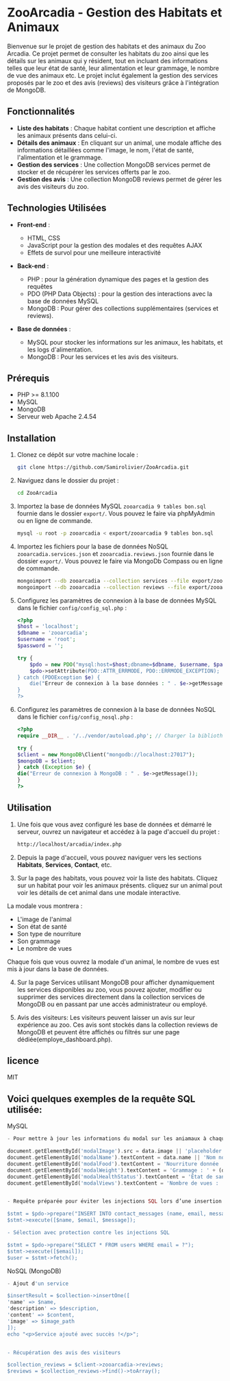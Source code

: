 # ZooArcadia - Gestion des Habitats et Animaux

Bienvenue sur le projet de gestion des habitats et des animaux du Zoo Arcadia. Ce projet permet de consulter les habitats du zoo ainsi que les détails sur les animaux qui y résident, tout en incluant des informations telles que leur état de santé, leur alimentation et leur grammage, le nombre de vue des animaux etc. Le projet inclut également la gestion des services proposés par le zoo et des avis (reviews) des visiteurs grâce à l'intégration de MongoDB.

## Fonctionnalités

- **Liste des habitats** : Chaque habitat contient une description et affiche les animaux présents dans celui-ci.
- **Détails des animaux** : En cliquant sur un animal, une modale affiche des informations détaillées comme l'image, le nom, l'état de santé, l'alimentation et le grammage.
- **Gestion des services** : Une collection MongoDB services permet de stocker et de récupérer les services offerts par le zoo.
- **Gestion des avis** : Une collection MongoDB reviews permet de gérer les avis des visiteurs du zoo.
  
## Technologies Utilisées

- **Front-end** :
  - HTML, CSS
  - JavaScript pour la gestion des modales et des requêtes AJAX
  - Effets de survol pour une meilleure interactivité
    
- **Back-end** :
  - PHP : pour la génération dynamique des pages et la gestion des requêtes
  - PDO (PHP Data Objects) : pour la gestion des interactions avec la base de données MySQL
  - MongoDB : Pour gérer des collections supplémentaires (services et reviews).
    
- **Base de données** :
  - MySQL pour stocker les informations sur les animaux, les habitats, et les logs d'alimentation.
  - MongoDB : Pour les services et les avis des visiteurs.

## Prérequis

- PHP >= 8.1.100
- MySQL
- MongoDB
- Serveur web Apache 2.4.54

## Installation

1. Clonez ce dépôt sur votre machine locale :

    ```bash
    git clone https://github.com/Samirolivier/ZooArcadia.git
    ```

2. Naviguez dans le dossier du projet :

    ```bash
    cd ZooArcadia
    ```

3. Importez la base de données MySQL `zooarcadia 9 tables bon.sql` fournie dans le dossier `export/`. Vous pouvez le faire via phpMyAdmin ou en ligne de commande.

    ```bash
    mysql -u root -p zooarcadia < export/zooarcadia 9 tables bon.sql
    ```

4. Importez les fichiers pour la base de données NoSQL `zooarcadia.services.json` et `zooarcadia.reviews.json` fournie dans le dossier `export/`. Vous pouvez le faire via MongoDb Compass ou en ligne de commande.

    ```bash
    mongoimport --db zooarcadia --collection services --file export/zooarcadia.services.json --jsonArray
    mongoimport --db zooarcadia --collection reviews --file export/zooarcadia.reviews.json --jsonArray
    ```

5. Configurez les paramètres de connexion à la base de données MySQL dans le fichier `config/config_sql.php` :

    ```php
    <?php
    $host = 'localhost';
    $dbname = 'zooarcadia';
    $username = 'root';
    $password = '';

    try {
        $pdo = new PDO("mysql:host=$host;dbname=$dbname, $username, $password);
        $pdo->setAttribute(PDO::ATTR_ERRMODE, PDO::ERRMODE_EXCEPTION);
    } catch (PDOException $e) {
        die("Erreur de connexion à la base données : " . $e->getMessage());
    }
    ?>

6. Configurez les paramètres de connexion à la base de données NoSQL dans le fichier `config/config_nosql.php` :

    ```php
    <?php
    require __DIR__ . '/../vendor/autoload.php'; // Charger la bibliothèque MongoDB via Composer
    
    try {
    $client = new MongoDB\Client("mongodb://localhost:27017");
    $mongoDB = $client;
    } catch (Exception $e) {
    die("Erreur de connexion à MongoDB : " . $e->getMessage());
    }
    ?>


## Utilisation

1. Une fois que vous avez configuré les base de données et démarré le serveur, ouvrez un navigateur et accédez à la page d'accueil du projet :

    ```bash
    http://localhost/arcadia/index.php
    ```

2. Depuis la page d'accueil, vous pouvez naviguer vers les sections **Habitats**, **Services**, **Contact**, etc.

3. Sur la page des habitats, vous pouvez voir la liste des habitats. Cliquez sur un habitat pour voir les animaux présents. cliquez sur un animal pout voir les détails de cet animal dans une modale interactive.

La modale vous montrera :
   - L'image de l'animal
   - Son état de santé
   - Son type de nourriture
   - Son grammage
   - Le nombre de vues

Chaque fois que vous ouvrez la modale d'un animal, le nombre de vues est mis à jour dans la base de données.
   
4. Sur la page Services utilisant MongoDB pour afficher dynamiquement les services disponibles au zoo, vous pouvez ajouter, modifier ou supprimer des services directement dans la collection services de MongoDB ou en passant par une accès administrateur ou employé.
   
5. Avis des visiteurs: Les visiteurs peuvent laisser un avis sur leur expérience au zoo. Ces avis sont stockés dans la collection reviews de MongoDB et peuvent être affichés ou filtrés sur une page dédiée(employe_dashboard.php).

## licence
MIT

## Voici quelques exemples de la requête SQL utilisée:

MySQL

```php
- Pour mettre à jour les informations du modal sur les aniamaux à chaque fois que ses détails sont consultés :

document.getElementById('modalImage').src = data.image || 'placeholder.jpg';
document.getElementById('modalName').textContent = data.name || 'Nom non disponible';
document.getElementById('modalFood').textContent = 'Nourriture donnée : ' + (data.food || 'Non disponible');
document.getElementById('modalWeight').textContent = 'Grammage : ' + (data.weight || 'Non disponible') + ' g';
document.getElementById('modalHealthStatus').textContent = 'État de santé : ' + (data.health_status || 'Non disponible');
document.getElementById('modalViews').textContent = 'Nombre de vues : ' + (data.views || '0');


- Requête préparée pour éviter les injections SQL lors d’une insertion d'un message de contact 

$stmt = $pdo->prepare("INSERT INTO contact_messages (name, email, message) VALUES (?, ?, ?)");
$stmt->execute([$name, $email, $message]);

- Sélection avec protection contre les injections SQL 

$stmt = $pdo->prepare("SELECT * FROM users WHERE email = ?");
$stmt->execute([$email]);
$user = $stmt->fetch();

```

NoSQL (MongoDB)

```php
- Ajout d'un service 

$insertResult = $collection->insertOne([
'name' => $name,
'description' => $description,
'content' => $content,
'image' => $image_path
]);
echo "<p>Service ajouté avec succès !</p>";


- Récupération des avis des visiteurs 

$collection_reviews = $client->zooarcadia->reviews;
$reviews = $collection_reviews->find()->toArray();
